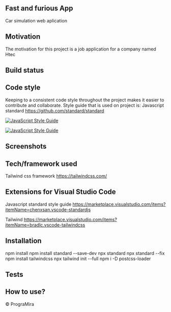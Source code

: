 ## Fast and furious App
Car simulation web aplication 

## Motivation
The motivation for this project is a job application for a company named Htec

## Build status

## Code style
Keeping to a consistent code style throughout the project makes it easier to contribute and collaborate. Style guide that is used on project is: Javascript standard
https://github.com/standard/standard

[![JavaScript Style Guide](https://cdn.rawgit.com/standard/standard/master/badge.svg)](https://github.com/standard/standard)

[![JavaScript Style Guide](https://img.shields.io/badge/code_style-standard-brightgreen.svg)](https://standardjs.com)

 
## Screenshots


## Tech/framework used
Tailwind css framework
https://tailwindcss.com/

## Extensions for Visual Studio Code
Javascript standard style guide https://marketplace.visualstudio.com/items?itemName=chenxsan.vscode-standardjs

Tailwind https://marketplace.visualstudio.com/items?itemName=bradlc.vscode-tailwindcss

## Installation
npm install
npm install standard --save-dev
npx standard
npx standard --fix
npm install tailwindcss
npx tailwind init --full
npm i -D postcss-loader


## Tests


## How to use?


 © PrograMira